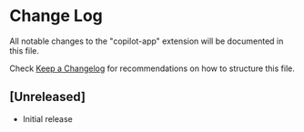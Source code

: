 # Change Log

All notable changes to the "copilot-app" extension will be documented in this file.

Check [Keep a Changelog](http://keepachangelog.com/) for recommendations on how to structure this file.

## [Unreleased]

- Initial release
